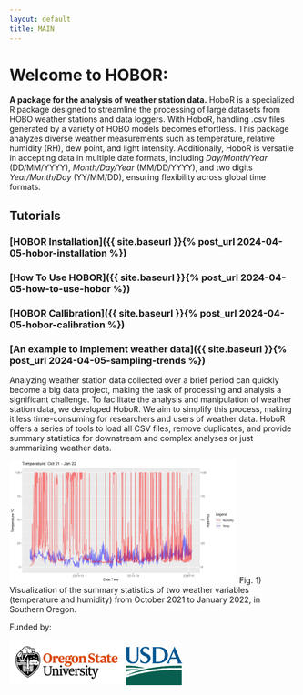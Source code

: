```yaml
---
layout: default
title: MAIN
---
```


# Welcome to HOBOR: 
 
  **A package for the analysis of weather station data.** HoboR is a specialized R package designed to streamline the processing of large datasets from HOBO weather stations and data loggers. With HoboR, handling .csv files generated by a variety of HOBO models becomes effortless. This package analyzes diverse weather measurements such as temperature, relative humidity (RH), dew point, and light intensity. Additionally, HoboR is versatile in accepting data in multiple date formats, including *Day/Month/Year* (DD/MM/YYYY), *Month/Day/Year* (MM/DD/YYYY), and two digits *Year/Month/Day* (YY/MM/DD), ensuring flexibility across global time formats.

## Tutorials

### [HOBOR Installation]({{ site.baseurl }}{% post_url 2024-04-05-hobor-installation %})

### [How To Use HOBOR]({{ site.baseurl }}{% post_url 2024-04-05-how-to-use-hobor %})

### [HOBOR Callibration]({{ site.baseurl }}{% post_url 2024-04-05-hobor-calibration %}) 

### [An example to implement weather data]({{ site.baseurl }}{% post_url 2024-04-05-sampling-trends %})

  Analyzing weather station data collected over a brief period can quickly become a big data project, making the task of processing and analysis a significant challenge. To facilitate the analysis and manipulation of weather station data, we developed HoboR. We aim to simplify this process, making it less time-consuming for researchers and users of weather data. HoboR offers a series of tools to load all CSV files, remove duplicates, and provide summary statistics for downstream and complex analyses or just summarizing weather data.

<img src="images/hobo_two_vars.png" alt="weather 2var" style="width: 400px;"/> 
Fig. 1) Visualization of the summary statistics of two weather variables (temperature and humidity) from October 2021 to January 2022, in Southern Oregon.


<p>Funded by:</p>
<img src="images/osu-logo.png" alt="OSU Logo" style="width: 200px;"/>
<img src="images/USDA-logo.png" alt="USDA Logo" style="width: 100px;"/>
